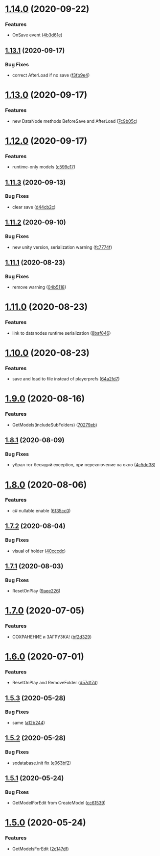 # [1.14.0](https://github.com/NuclearBand/UnityScriptableObjectDatabase/compare/v1.13.1...v1.14.0) (2020-09-22)


### Features

* OnSave event ([4b3d61e](https://github.com/NuclearBand/UnityScriptableObjectDatabase/commit/4b3d61ecfb47934671e840ace76a1931556a6047))

## [1.13.1](https://github.com/NuclearBand/UnityScriptableObjectDatabase/compare/v1.13.0...v1.13.1) (2020-09-17)


### Bug Fixes

* correct AfterLoad if no save ([f3fb9e4](https://github.com/NuclearBand/UnityScriptableObjectDatabase/commit/f3fb9e42c3de07ea665ea1fe35b9784a4cc04aac))

# [1.13.0](https://github.com/NuclearBand/UnityScriptableObjectDatabase/compare/v1.12.0...v1.13.0) (2020-09-17)


### Features

* new DataNode methods BeforeSave and AfterLoad ([7c9b05c](https://github.com/NuclearBand/UnityScriptableObjectDatabase/commit/7c9b05ce66dd2fc6b8e6aef680d639c436d8c644))

# [1.12.0](https://github.com/NuclearBand/UnityScriptableObjectDatabase/compare/v1.11.3...v1.12.0) (2020-09-17)


### Features

* runtime-only models ([c599e17](https://github.com/NuclearBand/UnityScriptableObjectDatabase/commit/c599e1710c0a0d9a61125f111ac57894bc016d7a))

## [1.11.3](https://github.com/NuclearBand/UnityScriptableObjectDatabase/compare/v1.11.2...v1.11.3) (2020-09-13)


### Bug Fixes

* clear save ([d44cb2c](https://github.com/NuclearBand/UnityScriptableObjectDatabase/commit/d44cb2c5faad361f69ee19f545b7d1d614a3b896))

## [1.11.2](https://github.com/NuclearBand/UnityScriptableObjectDatabase/compare/v1.11.1...v1.11.2) (2020-09-10)


### Bug Fixes

* new unity version, serialization warning ([fc7774f](https://github.com/NuclearBand/UnityScriptableObjectDatabase/commit/fc7774f6405dc902f1f4e06d696866164e3f7bb7))

## [1.11.1](https://github.com/NuclearBand/UnityScriptableObjectDatabase/compare/v1.11.0...v1.11.1) (2020-08-23)


### Bug Fixes

* remove warning ([04b5118](https://github.com/NuclearBand/UnityScriptableObjectDatabase/commit/04b5118ba0c1ddc90d036a12b54c7b4d6f965edd))

# [1.11.0](https://github.com/NuclearBand/UnityScriptableObjectDatabase/compare/v1.10.0...v1.11.0) (2020-08-23)


### Features

* link to datanodes runtime serialization ([8baf846](https://github.com/NuclearBand/UnityScriptableObjectDatabase/commit/8baf8462ef4e3e7236b7265b2f614c5233dff989))

# [1.10.0](https://github.com/NuclearBand/UnityScriptableObjectDatabase/compare/v1.9.0...v1.10.0) (2020-08-23)


### Features

* save and load to file instead of playerprefs ([64a2fd7](https://github.com/NuclearBand/UnityScriptableObjectDatabase/commit/64a2fd745bfd18f988447e0e437b91f15e53bca2))

# [1.9.0](https://github.com/NuclearBand/UnityScriptableObjectDatabase/compare/v1.8.1...v1.9.0) (2020-08-16)


### Features

* GetModels(includeSubFolders) ([70279eb](https://github.com/NuclearBand/UnityScriptableObjectDatabase/commit/70279eb3a110229c29b22ebedefd885cfa6c4eb7))

## [1.8.1](https://github.com/NuclearBand/UnityScriptableObjectDatabase/compare/v1.8.0...v1.8.1) (2020-08-09)


### Bug Fixes

* убрал тот бесящий exception, при переключение на окно ([4c5dd38](https://github.com/NuclearBand/UnityScriptableObjectDatabase/commit/4c5dd3899a031450bc9d74d0dc06c05b913d6839))

# [1.8.0](https://github.com/NuclearBand/UnityScriptableObjectDatabase/compare/v1.7.2...v1.8.0) (2020-08-06)


### Features

* c# nullable enable ([6f35cc0](https://github.com/NuclearBand/UnityScriptableObjectDatabase/commit/6f35cc00dea1ebd54c47c7cafca84531a7f6f048))

## [1.7.2](https://github.com/NuclearBand/UnityScriptableObjectDatabase/compare/v1.7.1...v1.7.2) (2020-08-04)


### Bug Fixes

* visual of holder ([40cccdc](https://github.com/NuclearBand/UnityScriptableObjectDatabase/commit/40cccdcd664b6ad29297075d444acaa0f083eba6))

## [1.7.1](https://github.com/NuclearBand/UnityScriptableObjectDatabase/compare/v1.7.0...v1.7.1) (2020-08-03)


### Bug Fixes

* ResetOnPlay ([9aee226](https://github.com/NuclearBand/UnityScriptableObjectDatabase/commit/9aee2262fb30ce2beaad96c5722a6f9574248b21))

# [1.7.0](https://github.com/NuclearBand/UnityScriptableObjectDatabase/compare/v1.6.0...v1.7.0) (2020-07-05)


### Features

* СОХРАНЕНИЕ и ЗАГРУЗКА! ([bf2d329](https://github.com/NuclearBand/UnityScriptableObjectDatabase/commit/bf2d32905b6e1ae61b75aeaeb9a27d42a43591e1))

# [1.6.0](https://github.com/NuclearBand/UnityScriptableObjectDatabase/compare/v1.5.3...v1.6.0) (2020-07-01)


### Features

* ResetOnPlay and RemoveFolder ([d57d17d](https://github.com/NuclearBand/UnityScriptableObjectDatabase/commit/d57d17d448fdd8daaab2a2f58d57890b2191de98))

## [1.5.3](https://github.com/NuclearBand/UnityScriptableObjectDatabase/compare/v1.5.2...v1.5.3) (2020-05-28)


### Bug Fixes

* same ([a12b244](https://github.com/NuclearBand/UnityScriptableObjectDatabase/commit/a12b244048d361222c6b85edf05db2b5d18a4cf1))

## [1.5.2](https://github.com/NuclearBand/UnityScriptableObjectDatabase/compare/v1.5.1...v1.5.2) (2020-05-28)


### Bug Fixes

* sodatabase.init fix ([e063bf2](https://github.com/NuclearBand/UnityScriptableObjectDatabase/commit/e063bf25427918c9a889730c470b9499be8c0e76))

## [1.5.1](https://github.com/Tr0sT/UnityScriptableObjectDatabase/compare/v1.5.0...v1.5.1) (2020-05-24)


### Bug Fixes

* GetModelForEdit from CreateModel ([cc61539](https://github.com/Tr0sT/UnityScriptableObjectDatabase/commit/cc615394daf71bcb7bd36c83217cfc422d247f2a))

# [1.5.0](https://github.com/Tr0sT/UnityScriptableObjectDatabase/compare/v1.4.4...v1.5.0) (2020-05-24)


### Features

* GetModelsForEdit ([2c147df](https://github.com/Tr0sT/UnityScriptableObjectDatabase/commit/2c147dfa4c035475c972ac1425885679e23174fe))
